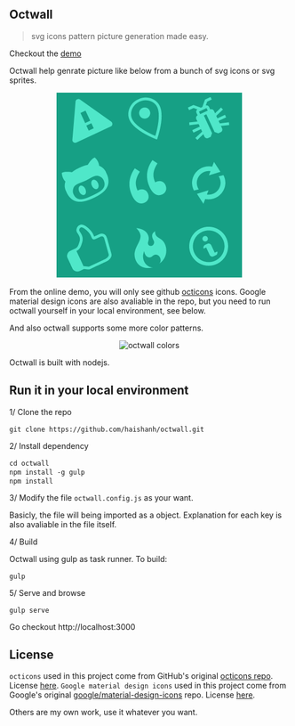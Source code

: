 ## Octwall

> svg icons pattern picture generation made easy.

Checkout the [demo](http://octwall.hanhaishan.com)

Octwall help genrate picture like below from a bunch of svg icons or svg sprites.

<p align="center">
  <img src="https://raw.githubusercontent.com/haishanh/octwall/master/example.png" alt="octwall example">
</p>

From the online demo, you will only see github [octicons][octicons] icons. Google material design icons are also avaliable in the repo, but you need to run octwall yourself in your local environment, see below.

And also octwall supports some more color patterns.

<p align="center">
  <img src="http://7fva40.com1.z0.glb.clouddn.com/octwall-all.png" alt="octwall colors">
</p>

[octicons]: https://octicons.github.com/

Octwall is built with nodejs.

## Run it in your local environment

1/ Clone the repo

```
git clone https://github.com/haishanh/octwall.git
```

2/ Install dependency

```
cd octwall
npm install -g gulp
npm install
```

3/ Modify the file `octwall.config.js` as your want.

Basicly, the file will being imported as a object. Explanation for each key is also avaliable in the file itself.

4/ Build

Octwall using gulp as task runner. To build:

```
gulp
```

5/ Serve and browse

```
gulp serve
```

Go checkout http://localhost:3000

## License

`octicons` used in this project come from GitHub's original [octicons repo][oct-repo]. License [here][oct-license].
`Google material design icons` used in this project come from Google's original [google/material-design-icons][material-repo] repo. License [here][material-license].

Others are my own work, use it whatever you want.

[oct-repo]: https://github.com/github/octicons/
[oct-license]: https://github.com/github/octicons/blob/master/LICENSE.txt
[material-repo]: https://github.com/google/material-design-icons
[material-license]: https://github.com/google/material-design-icons/blob/master/LICENSE
